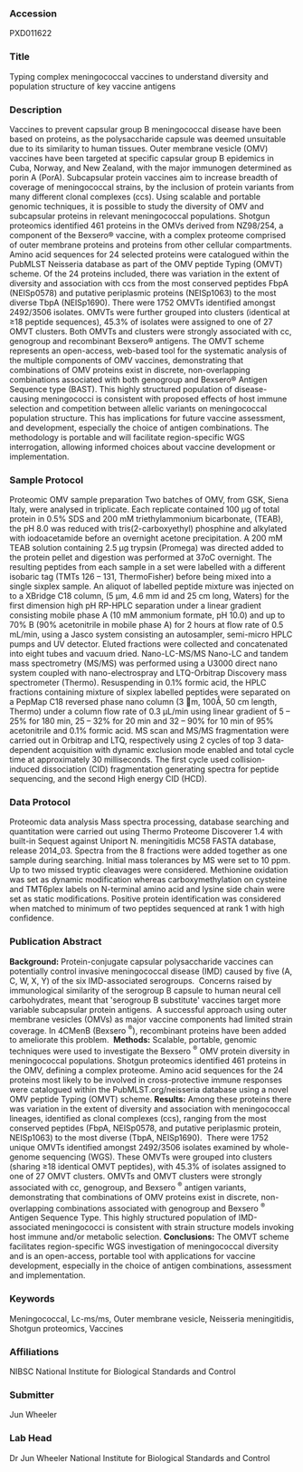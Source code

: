 ### Accession
PXD011622

### Title
Typing complex meningococcal vaccines to understand diversity and population structure of key vaccine antigens

### Description
Vaccines to prevent capsular group B meningococcal disease have been based on proteins, as the polysaccharide capsule was deemed unsuitable due to its similarity to human tissues. Outer membrane vesicle (OMV) vaccines have been targeted at specific capsular group B epidemics in Cuba, Norway, and New Zealand, with the major immunogen determined as porin A (PorA). Subcapsular protein vaccines aim to increase breadth of coverage of meningococcal strains, by the inclusion of protein variants from many different clonal complexes (ccs). Using scalable and portable genomic techniques, it is possible to study the diversity of OMV and subcapsular proteins in relevant meningococcal populations. Shotgun proteomics identified 461 proteins in the OMVs derived from NZ98/254, a component of the Bexsero® vaccine, with a complex proteome comprised of outer membrane proteins and proteins from other cellular compartments. Amino acid sequences for 24 selected proteins were catalogued within the PubMLST Neisseria database as part of the OMV peptide Typing (OMVT) scheme. Of the 24 proteins included, there was variation in the extent of diversity and association with ccs from the most conserved peptides FbpA (NEISp0578) and putative periplasmic proteins (NEISp1063) to the most diverse TbpA (NEISp1690). There were 1752 OMVTs identified amongst 2492/3506 isolates. OMVTs were further grouped into clusters (identical at ≥18 peptide sequences), 45.3% of isolates were assigned to one of 27 OMVT clusters. Both OMVTs and clusters were strongly associated with cc, genogroup and recombinant Bexsero® antigens. The OMVT scheme represents an open-access, web-based tool for the systematic analysis of the multiple components of OMV vaccines, demonstrating that combinations of OMV proteins exist in discrete, non-overlapping combinations associated with both genogroup and Bexsero® Antigen Sequence type (BAST). This highly structured population of disease-causing meningococci is consistent with proposed effects of host immune  selection and competition between allelic variants on meningococcal population structure. This has implications for future vaccine assessment, and development, especially the choice of antigen combinations. The methodology is portable and will facilitate region-specific WGS interrogation, allowing informed choices about vaccine development or implementation.

### Sample Protocol
Proteomic OMV sample preparation Two batches of OMV, from GSK, Siena Italy, were analysed in triplicate. Each replicate contained 100 µg of total protein in 0.5% SDS and 200 mM triethylammonium bicarbonate, (TEAB), the pH 8.0 was reduced with tris(2-carboxyethyl) phosphine and alkylated with iodoacetamide before an overnight acetone precipitation. A 200 mM TEAB solution containing 2.5 µg trypsin (Promega) was directed added to the protein pellet and digestion was performed at 37oC overnight. The resulting peptides from each sample in a set were labelled with a different isobaric tag (TMTs 126 – 131, ThermoFisher) before being mixed into a single sixplex sample. An aliquot of labelled peptide mixture was injected on to a XBridge C18 column, (5 µm, 4.6 mm id and 25 cm long, Waters) for the first dimension high pH RP-HPLC separation under a linear gradient consisting mobile phase A (10 mM ammonium formate, pH 10.0) and up to 70% B (90% acetonitrile in mobile phase A) for 2 hours at flow rate of 0.5 mL/min, using a Jasco system consisting an autosampler, semi-micro HPLC pumps and UV detector. Eluted fractions were collected and concatenated into eight tubes and vacuum dried. Nano-LC-MS/MS Nano-LC and tandem mass spectrometry (MS/MS) was performed using a U3000 direct nano system coupled with nano-electrospray and LTQ-Orbitrap Discovery mass spectrometer (Thermo). Resuspending in 0.1% formic acid, the HPLC fractions containing mixture of sixplex labelled peptides were separated on a PepMap C18 reversed phase nano column (3 m, 100Ǻ, 50 cm length, Thermo) under a column flow rate of 0.3 µL/min using linear gradient of 5 – 25% for 180 min, 25 – 32% for 20 min and 32 – 90% for 10 min of 95% acetonitrile and 0.1% formic acid. MS scan and MS/MS fragmentation were carried out in Orbitrap and LTQ, respectively using 2 cycles of top 3 data-dependent acquisition with dynamic exclusion mode enabled and total cycle time at approximately 30 milliseconds. The first cycle used collision-induced dissociation (CID) fragmentation generating spectra for peptide sequencing, and the second High energy CID (HCD).

### Data Protocol
Proteomic data analysis Mass spectra processing, database searching and quantitation were carried out using Thermo Proteome Discoverer 1.4 with built-in Sequest against Uniport N. meningitidis MC58 FASTA database, release 2014_03. Spectra from the 8 fractions were added together as one sample during searching. Initial mass tolerances by MS were set to 10 ppm. Up to two missed tryptic cleavages were considered. Methionine oxidation was set as dynamic modification whereas carboxymethylation on cysteine and TMT6plex labels on N-terminal amino acid and lysine side chain were set as static modifications. Positive protein identification was considered when matched to minimum of two peptides sequenced at rank 1 with high confidence.

### Publication Abstract
<b>Background:</b> Protein-conjugate capsular polysaccharide vaccines can potentially control invasive meningococcal disease (IMD) caused by five (A, C, W, X, Y) of the six IMD-associated serogroups.&#xa0; Concerns raised by immunological similarity of the serogroup B capsule to human neural cell carbohydrates, meant that 'serogroup B substitute' vaccines target more variable subcapsular protein antigens.&#xa0; A successful approach using outer membrane vesicles (OMVs) as major vaccine components had limited strain coverage. In 4CMenB (Bexsero <sup>&#xae;</sup>), recombinant proteins have been added to ameliorate this problem.&#xa0; <b>Methods:</b>&#xa0;Scalable, portable, genomic techniques were used to investigate the Bexsero <sup>&#xae;</sup> OMV protein diversity in meningococcal populations. Shotgun proteomics identified 461 proteins in the OMV, defining a complex proteome. Amino acid sequences for the 24 proteins most likely to be involved in cross-protective immune responses were catalogued within the PubMLST.org/neisseria database using a novel OMV peptide Typing (OMVT) scheme. <b>Results:</b> Among these proteins there was variation in the extent of diversity and association with meningococcal lineages, identified as clonal complexes (ccs), ranging from the most conserved peptides (FbpA, NEISp0578, and putative periplasmic protein, NEISp1063) to the most diverse (TbpA, NEISp1690). &#xa0;There were 1752 unique OMVTs identified amongst 2492/3506 isolates examined by whole-genome sequencing (WGS). These OMVTs were grouped into clusters (sharing &#x2265;18 identical OMVT peptides), with 45.3% of isolates assigned to one of 27 OMVT clusters. OMVTs and OMVT clusters were strongly associated with cc, genogroup, and Bexsero <sup>&#xae;</sup> antigen variants, demonstrating that combinations of OMV proteins exist in discrete, non-overlapping combinations associated with genogroup and Bexsero <sup>&#xae;</sup> Antigen Sequence Type. This highly structured population of IMD-associated meningococci is consistent with strain structure models invoking host immune and/or metabolic selection. <b>Conclusions:</b> The OMVT scheme facilitates region-specific WGS investigation of meningococcal diversity and is an open-access, portable tool with applications for vaccine development, especially in the choice of antigen combinations, assessment and implementation.

### Keywords
Meningococcal, Lc-ms/ms, Outer membrane vesicle, Neisseria meningitidis, Shotgun proteomics, Vaccines

### Affiliations
NIBSC
National Institute for Biological Standards and Control

### Submitter
Jun Wheeler

### Lab Head
Dr Jun Wheeler
National Institute for Biological Standards and Control


